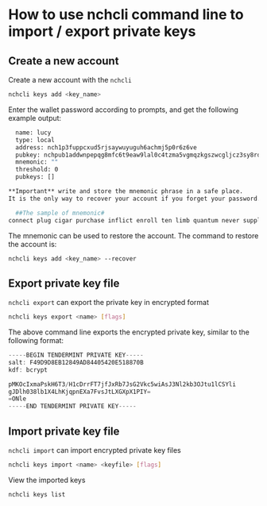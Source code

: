 # How to use nchcli command line to import / export private keys

## Create a new account

Create a new account with the ```nchcli```
```bash
nchcli keys add <key_name>
```

Enter the wallet password according to prompts, and get the following example output:
```bash
  name: lucy
  type: local
  address: nch1p3fuppcxud5rjsaywuyuguh6achmj5p0r6z6ve  
  pubkey: nchpub1addwnpepqg8mfc6t9eaw9lal0c4tzma5vgmqzkgszwcgljcz3sy8rd2rukgxz9dtmph  
  mnemonic: "" 
  threshold: 0
  pubkeys: []

**Important** write and store the mnemonic phrase in a safe place.
It is the only way to recover your account if you forget your password.

  ##The sample of mnemonic#
connect plug cigar purchase inflict enroll ten limb quantum never supply grid home case process claw truly grape federal liberty tree remove side quantum
```

The mnemonic can be used to restore the account. The command to restore the account is:

```bash
nchcli keys add <key_name> --recover
```

## Export private key file

```nchcli export``` can export the private key in encrypted format
```bash
nchcli keys export <name> [flags]
```

The above command line exports the encrypted private key, similar to the following format:

```javascript
-----BEGIN TENDERMINT PRIVATE KEY-----
salt: F49D9D8EB12849AD84405420E518870B
kdf: bcrypt

pMKOcIxmaPskH6T3/H1cDrrFT7jfJxRb7JsG2Vkc5wiAsJ3Nl2kb3OJtu1lCSYli
gJDlh038lb1X4LhKjqpnEXa7FvsJtLXGXpX1PIY=
=ONle
-----END TENDERMINT PRIVATE KEY-----
```

## Import private key file

```nchcli import``` can import encrypted private key files

```bash
nchcli keys import <name> <keyfile> [flags]
```

View the imported keys

```bash
nchcli keys list
```